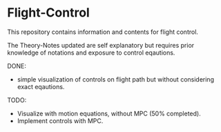 # Flight-Control
This repository contains information and contents for flight control.

The Theory-Notes updated are self explanatory but requires prior knowledge of notations and exposure to control eqautions.

DONE:
- simple visualization of controls on flight path but without considering exact eqautions.

TODO:
- Visualize with motion equations, without MPC (50% completed).
- Implement controls with MPC.
